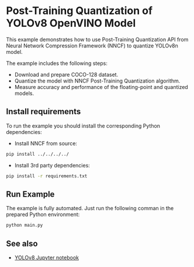 # Post-Training Quantization of YOLOv8 OpenVINO Model

This example demonstrates how to use Post-Training Quantization API from Neural Network Compression Framework (NNCF) to quantize YOLOv8n model.

The example includes the following steps:

- Download and prepare COCO-128 dataset.
- Quantize the model with NNCF Post-Training Quantization algorithm.
- Measure accuracy and performance of the floating-point and quantized models.

## Install requirements

To run the example you should install the corresponding Python dependencies:

- Install NNCF from source:

```bash
pip install ../../../../
```

- Install 3rd party dependencies:

```bash
pip install -r requirements.txt
```

## Run Example

The example is fully automated. Just run the following comman in the prepared Python environment:

```bash
python main.py
```

## See also

- [YOLOv8 Jupyter notebook](https://github.com/openvinotoolkit/openvino_notebooks/tree/latest/notebooks/yolov8-optimization)
